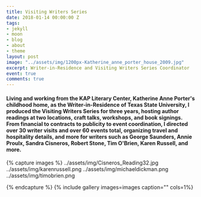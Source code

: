 ```yaml
---
title: Visiting Writers Series
date: 2018-01-14 00:00:00 Z
tags:
- jekyll
- moon
- blog
- about
- theme
layout: post
image: "../assets/img/1200px-Katherine_anne_porter_house_2009.jpg"
excerpt: Writer-in-Residence and Visiting Writers Series Coordinator
event: true
comments: true
---
```


#### Living and working from the KAP Literary Center, Katherine Anne Porter's childhood home, as the Writer-in-Residence of Texas State University, I produced the Visiting Writers Series for three years, hosting author readings at two locations, craft talks, workshops, and book signings. From financial to contracts to publicity to event coordination, I directed over 30 writer visits and over 60 events total, organizing travel  and hospitality details, and more for writers such as George Saunders, Annie Proulx, Sandra Cisneros, Robert Stone, Tim O'Brien, Karen Russell, and more. 
 
{% capture images %}
	../assets/img/Cisneros_Reading32.jpg
  ../assets/img/karenrussell.png
  ../assets/img/michaeldickman.png
  ../assets/img/timobrien.png
  
{% endcapture %}
{% include gallery images=images caption="" cols=1%}
